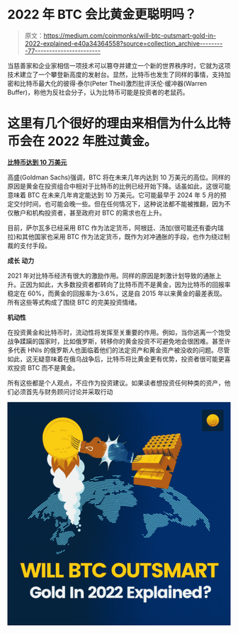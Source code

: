 # 2022 年 BTC 会比黄金更聪明吗？

> 原文：<https://medium.com/coinmonks/will-btc-outsmart-gold-in-2022-explained-e40a34364558?source=collection_archive---------77----------------------->

当慈善家和企业家相信一项技术可以篡夺并建立一个新的世界秩序时，它就为这项技术建立了一个攀登新高度的发射台。显然，比特币也发生了同样的事情，支持加密和比特币最大化的彼得·泰尔(Peter Theil)激烈批评沃伦·缓冲器(Warren Buffer)，称他为反社会分子，认为比特币可能是投资者的老鼠药。

# 这里有几个很好的理由来相信为什么比特币会在 2022 年胜过黄金。

[**比特币达到 10 万美元**](https://www.coindhan.com/trading/btcinr)

高盛(Goldman Sachs)强调，BTC 将在未来几年内达到 10 万美元的高位。同样的原因是黄金在投资组合中相对于比特币的比例已经开始下降。话虽如此，这很可能意味着 BTC 在未来几年肯定能达到 10 万美元。它可能最早于 2024 年 5 月的预定交付时间，也可能会晚一些。但在任何情况下，这种说法都不能被推翻，因为不仅散户和机构投资者，甚至政府对 BTC 的需求也在上升。

目前，萨尔瓦多已经采用 BTC 作为法定货币，阿根廷、汤加(很可能还有委内瑞拉)和其他国家也采用 BTC 作为法定货币，既作为对冲通胀的手段，也作为绕过制裁的支付手段。

**成长** **动力**

2021 年对比特币经济有很大的激励作用。同样的原因是刺激计划导致的通胀上升。正因为如此，大多数投资者都转向了比特币而不是黄金，因为比特币的回报率稳定在 60%，而黄金的回报率为-3.6%，这是自 2015 年以来黄金的最差表现。所有这些等式构成了围绕 BTC 的完美投资情绪。

**机动性**

在投资黄金和比特币时，流动性将发挥至关重要的作用。例如，当你逃离一个饱受战争蹂躏的国家时，比如俄罗斯，转移你的黄金投资不可避免地会很困难。甚至许多代表 HNIs 的俄罗斯人也面临着他们的法定资产和黄金资产被没收的问题。尽管如此，这无疑意味着在俄乌战争后，比特币将比黄金更有优势，投资者很可能更喜欢投资 BTC 而不是黄金。

所有这些都是个人观点，不应作为投资建议。如果读者想投资任何种类的资产，他们必须首先与财务顾问讨论并采取行动

![](img/c3a71c4ffd4f51f3d6033569ab7cc5cd.png)
